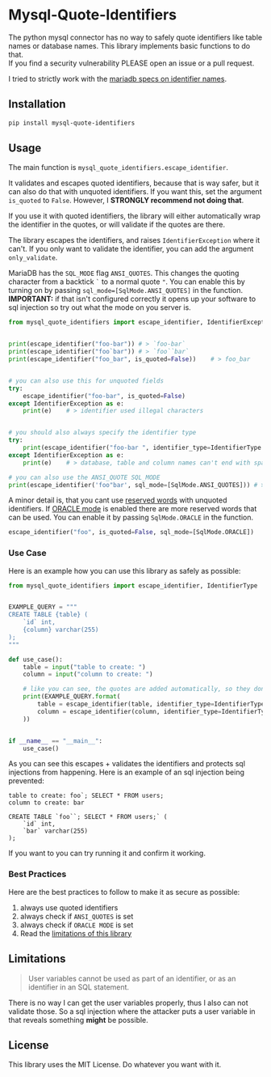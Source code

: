 # Mysql-Quote-Identifiers

The python mysql connector has no way to safely quote identifiers like table names or database names. This library implements basic functions to do that.  
If you find a security vulnerability PLEASE open an issue or a pull request.

I tried to strictly work with the [mariadb specs on identifier names](https://mariadb.com/docs/server/reference/sql-structure/sql-language-structure/identifier-names).

## Installation

```sh
pip install mysql-quote-identifiers
```

## Usage

The main function is `mysql_quote_identifiers.escape_identifier`.

It validates and escapes quoted identifiers, because that is way safer, but it can also do that with unquoted identifiers. If you want this, set the argument `is_quoted` to `False`. However, I **STRONGLY recommend not doing that**.

If you use it with quoted identifiers, the library will either automatically wrap the identifier in the quotes, or will validate if the quotes are there.

The library escapes the identifiers, and raises `IdentifierException` where it can't. If you only want to validate the identifier, you can add the argument `only_validate`.

MariaDB has the `SQL_MODE` flag `ANSI_QUOTES`. This changes the quoting character from a backtick `` ` `` to a normal quote `"`. You can enable this by turning on by passing `sql_mode=[SqlMode.ANSI_QUOTES]` in the function. **IMPORTANT:** if that isn't configured correctly it opens up your software to sql injection so try out what the mode on you server is.

```python
from mysql_quote_identifiers import escape_identifier, IdentifierException, IdentifierType,  SqlMode


print(escape_identifier("foo-bar")) # > `foo-bar`
print(escape_identifier("foo`bar")) # > `foo``bar`
print(escape_identifier("foo_bar", is_quoted=False))    # > foo_bar


# you can also use this for unquoted fields
try:
    escape_identifier("foo-bar", is_quoted=False)
except IdentifierException as e:
    print(e)    # > identifier used illegal characters


# you should also always specify the identifier type
try:
    print(escape_identifier("foo-bar ", identifier_type=IdentifierType.DATABASE))
except IdentifierException as e:
    print(e)    # > database, table and column names can't end with space characters

# you can also use the ANSI_QUOTE SQL_MODE
print(escape_identifier('foo"bar', sql_mode=[SqlMode.ANSI_QUOTES])) # > "foo""bar"

```

A minor detail is, that you cant use [reserved words](https://mariadb.com/docs/server/reference/sql-structure/sql-language-structure/reserved-words) with unquoted identifiers. If [ORACLE mode](https://mariadb.com/docs/release-notes/community-server/about/compatibility-and-differences/sql_modeoracle) is enabled there are more reserved words that can be used. You can enable it by passing `SqlMode.ORACLE` in the function.

```python
escape_identifier("foo", is_quoted=False, sql_mode=[SqlMode.ORACLE])
```

### Use Case

Here is an example how you can use this library as safely as possible:

```python
from mysql_quote_identifiers import escape_identifier, IdentifierType


EXAMPLE_QUERY = """
CREATE TABLE {table} (
    `id` int,
    {column} varchar(255)
); 
"""

def use_case():
    table = input("table to create: ")
    column = input("column to create: ")

    # like you can see, the quotes are added automatically, so they don't have to be in the template
    print(EXAMPLE_QUERY.format(
        table = escape_identifier(table, identifier_type=IdentifierType.TABLE),
        column = escape_identifier(column, identifier_type=IdentifierType.COLUMN)
    ))


if __name__ == "__main__":
    use_case()
```

As you can see this escapes + validates the identifiers and protects sql injections from happening. Here is an example of an sql injection being prevented:

```
table to create: foo`; SELECT * FROM users;
column to create: bar

CREATE TABLE `foo``; SELECT * FROM users;` (
    `id` int,
    `bar` varchar(255)
);
```

If you want to you can try running it and confirm it working.

### Best Practices

Here are the best practices to follow to make it as secure as possible:

1. always use quoted identifiers
2. always check if `ANSI_QUOTES` is set
3. always check if `ORACLE MODE` is set
4. Read the [limitations of this library](#limitations)


## Limitations

> User variables cannot be used as part of an identifier, or as an identifier in an SQL statement.

There is no way I can get the user variables properly, thus I also can not validate those. So a sql injection where the attacker puts a user variable in that reveals something **might** be possible.

## License

This library uses the MIT License. Do whatever you want with it.
